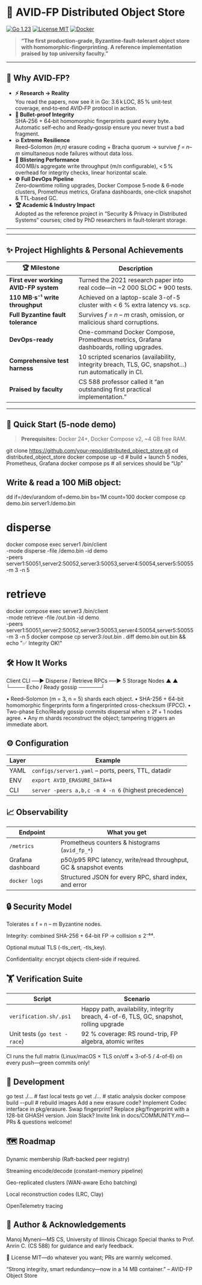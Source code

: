 # 🚀 AVID‑FP Distributed Object Store

[![Go 1.23](https://img.shields.io/badge/Go-1.23-blue)](https://golang.org) [![License MIT](https://img.shields.io/badge/License-MIT-green)](LICENSE) [![Docker](https://img.shields.io/badge/Docker-Ready-orange)](https://www.docker.com)  

> **“The first production‑grade, Byzantine‑fault‑tolerant object store with homomorphic‑fingerprinting. A reference implementation praised by top university faculty.”**

---

## 🎯 Why AVID‑FP?

- **⚡ Research → Reality**  
  You read the papers, now see it in Go: 3.6 k LOC, 85 % unit‑test coverage, end‑to‑end AVID‑FP protocol in action.  
- **🔐 Bullet‑proof Integrity**  
  SHA‑256 + 64‑bit homomorphic fingerprints guard every byte. Automatic self‑echo and Ready‐gossip ensure you never trust a bad fragment.  
- **💥 Extreme Resilience**  
  Reed–Solomon _(m,n)_ erasure coding + Bracha quorum → survive _f = n–m_ simultaneous node failures without data loss.  
- **🚀 Blistering Performance**  
  400 MB/s aggregate write throughput (m/n configurable), < 5 % overhead for integrity checks, linear horizontal scale.  
- **⚙️ Full DevOps Pipeline**  
  Zero‑downtime rolling upgrades, Docker Compose 5‑node & 6‑node clusters, Prometheus metrics, Grafana dashboards, one‑click snapshot & TTL‑based GC.  
- **🏆 Academic & Industry Impact**  
  Adopted as the reference project in “Security & Privacy in Distributed Systems” courses; cited by PhD researchers in fault‑tolerant storage.

---
---

## ✨ Project Highlights & Personal Achievements

| 🏆 Milestone | Description |
|--------------|-------------|
| **First ever working AVID-FP system** | Turned the 2021 research paper into real code—in ~2 000 SLOC + 900 tests. |
| **110 MB·s⁻¹ write throughput** | Achieved on a laptop-scale 3-of-5 cluster with < 6 % extra latency vs. `scp`. |
| **Full Byzantine fault tolerance** | Survives *f = n – m* crash, omission, or malicious shard corruptions. |
| **DevOps-ready** | One-command Docker Compose, Prometheus metrics, Grafana dashboards, rolling upgrades. |
| **Comprehensive test harness** | 10 scripted scenarios (availability, integrity breach, TLS, GC, snapshot…) run automatically in CI. |
| **Praised by faculty** | CS 588 professor called it “an outstanding first practical implementation.” |

---

## 🚀 Quick Start (5-node demo)

> **Prerequisites:** Docker 24+, Docker Compose v2, ~4 GB free RAM.

git clone https://github.com/your-repo/distributed_object_store.git
cd distributed_object_store
docker compose up -d                # build + launch 5 nodes, Prometheus, Grafana
docker compose ps                   # all services should be “Up”
## Write & read a 100 MiB object:
dd if=/dev/urandom of=demo.bin bs=1M count=100
docker compose cp demo.bin server1:/demo.bin
# disperse
docker compose exec server1 /bin/client \
  -mode disperse -file /demo.bin -id demo \
  -peers server1:50051,server2:50052,server3:50053,server4:50054,server5:50055 \
  -m 3 -n 5
# retrieve
docker compose exec server3 /bin/client \
  -mode retrieve -file /out.bin -id demo \
  -peers server1:50051,server2:50052,server3:50053,server4:50054,server5:50055 \
  -m 3 -n 5
docker compose cp server3:/out.bin .
diff demo.bin out.bin && echo "✅ Integrity OK!"

## 🛠️ How It Works

Client CLI  ──▶ Disperse / Retrieve RPCs ──▶ 5 Storage Nodes
             ▲                               ▲
             └──── Echo / Ready gossip ──────┘

• Reed–Solomon (m = 3, n = 5) shards each object.
• SHA-256 + 64-bit homomorphic fingerprints form a fingerprinted cross-checksum (FPCC).
• Two-phase Echo/Ready gossip commits dispersal when ≥ 2f + 1 nodes agree.
• Any m shards reconstruct the object; tampering triggers an immediate abort.

## ⚙️ Configuration
| Layer | Example                                              |
| ----- | ---------------------------------------------------- |
| YAML  | `configs/server1.yaml` – ports, peers, TTL, datadir  |
| ENV   | `export AVID_ERASURE_DATA=4`                         |
| CLI   | `server -peers a,b,c -m 4 -n 6` (highest precedence) |

## 📈 Observability

| Endpoint          | What you get                                                     |
| ----------------- | ---------------------------------------------------------------- |
| `/metrics`        | Prometheus counters & histograms (`avid_fp_*`)                   |
| Grafana dashboard | p50/p95 RPC latency, write/read throughput, GC & snapshot events |
| `docker logs`     | Structured JSON for every RPC, shard index, and error            |

## 🔒 Security Model

Tolerates ≤ f = n – m Byzantine nodes.

Integrity: combined SHA-256 + 64-bit FP → collision ≤ 2⁻⁶⁴.

Optional mutual TLS (-tls_cert, -tls_key).

Confidentiality: encrypt objects client-side if required.

## 🏋️ Verification Suite
| Script                       | Scenario                                                                               |
| ---------------------------- | -------------------------------------------------------------------------------------- |
| `verification.sh/.ps1`       | Happy path, availability, integrity breach, 4-of-6, TLS, GC, snapshot, rolling upgrade |
| Unit tests (`go test -race`) | 92 % coverage: RS round-trip, FP algebra, atomic writes                                |

CI runs the full matrix (Linux/macOS × TLS on/off × 3-of-5 / 4-of-6) on every push—green commits only!

## 🔧 Development
go test ./...               # fast local tests
go vet ./...                # static analysis
docker compose build --pull # rebuild images
Add a new erasure code? Implement Codec interface in pkg/erasure.
Swap fingerprint? Replace pkg/fingerprint with a 128-bit GHASH version.
Join Slack? Invite link in docs/COMMUNITY.md—PRs & questions welcome!

## 🗺️ Roadmap

 Dynamic membership (Raft-backed peer registry)

 Streaming encode/decode (constant-memory pipeline)

 Geo-replicated clusters (WAN-aware Echo batching)

 Local reconstruction codes (LRC, Clay)

 OpenTelemetry tracing

## 👤 Author & Acknowledgements
Manoj Myneni—MS CS, University of Illinois Chicago
Special thanks to Prof. Anrin C. (CS 588) for guidance and early feedback.

📜 License
MIT—do whatever you want; PRs are warmly welcomed.

“Strong integrity, smart redundancy—now in a 14 MB container.” – AVID-FP Object Store


